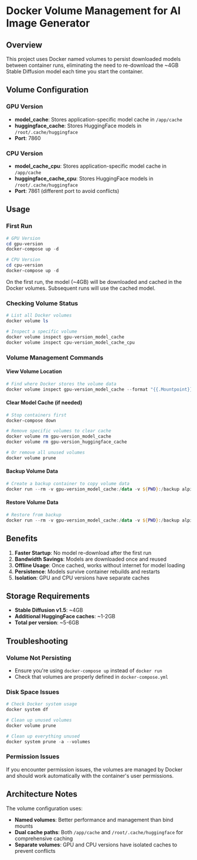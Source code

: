 # Docker Volume Management for AI Image Generator

## Overview
This project uses Docker named volumes to persist downloaded models between container runs, eliminating the need to re-download the ~4GB Stable Diffusion model each time you start the container.

## Volume Configuration

### GPU Version
- **model_cache**: Stores application-specific model cache in `/app/cache`
- **huggingface_cache**: Stores HuggingFace models in `/root/.cache/huggingface`
- **Port**: 7860

### CPU Version  
- **model_cache_cpu**: Stores application-specific model cache in `/app/cache`
- **huggingface_cache_cpu**: Stores HuggingFace models in `/root/.cache/huggingface`
- **Port**: 7861 (different port to avoid conflicts)

## Usage

### First Run
```powershell
# GPU Version
cd gpu-version
docker-compose up -d

# CPU Version  
cd cpu-version
docker-compose up -d
```

On the first run, the model (~4GB) will be downloaded and cached in the Docker volumes. Subsequent runs will use the cached model.

### Checking Volume Status
```powershell
# List all Docker volumes
docker volume ls

# Inspect a specific volume
docker volume inspect gpu-version_model_cache
docker volume inspect cpu-version_model_cache_cpu
```

### Volume Management Commands

#### View Volume Location
```powershell
# Find where Docker stores the volume data
docker volume inspect gpu-version_model_cache --format "{{.Mountpoint}}"
```

#### Clear Model Cache (if needed)
```powershell
# Stop containers first
docker-compose down

# Remove specific volumes to clear cache
docker volume rm gpu-version_model_cache
docker volume rm gpu-version_huggingface_cache

# Or remove all unused volumes
docker volume prune
```

#### Backup Volume Data
```powershell
# Create a backup container to copy volume data
docker run --rm -v gpu-version_model_cache:/data -v ${PWD}:/backup alpine tar czf /backup/model_cache_backup.tar.gz -C /data .
```

#### Restore Volume Data
```powershell
# Restore from backup
docker run --rm -v gpu-version_model_cache:/data -v ${PWD}:/backup alpine tar xzf /backup/model_cache_backup.tar.gz -C /data
```

## Benefits

1. **Faster Startup**: No model re-download after the first run
2. **Bandwidth Savings**: Models are downloaded once and reused
3. **Offline Usage**: Once cached, works without internet for model loading
4. **Persistence**: Models survive container rebuilds and restarts
5. **Isolation**: GPU and CPU versions have separate caches

## Storage Requirements

- **Stable Diffusion v1.5**: ~4GB
- **Additional HuggingFace caches**: ~1-2GB
- **Total per version**: ~5-6GB

## Troubleshooting

### Volume Not Persisting
- Ensure you're using `docker-compose up` instead of `docker run`
- Check that volumes are properly defined in `docker-compose.yml`

### Disk Space Issues
```powershell
# Check Docker system usage
docker system df

# Clean up unused volumes
docker volume prune

# Clean up everything unused
docker system prune -a --volumes
```

### Permission Issues
If you encounter permission issues, the volumes are managed by Docker and should work automatically with the container's user permissions.

## Architecture Notes

The volume configuration uses:
- **Named volumes**: Better performance and management than bind mounts
- **Dual cache paths**: Both `/app/cache` and `/root/.cache/huggingface` for comprehensive caching
- **Separate volumes**: GPU and CPU versions have isolated caches to prevent conflicts
